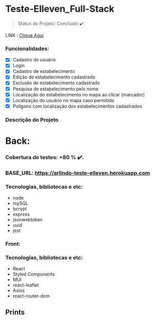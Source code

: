 # Teste-Elleven_Full-Stack

> Status do Projeto: Concluido :heavy_check_mark:.

LINK : [Clique Aqui](https://arlindo-teste-elleven.surge.sh/)

### Funcionalidades:

- [x] Cadastro de usuário
- [x] Login
- [x] Cadastro de estabelecimento
- [x] Edição de estabelecimento cadastrado
- [x] Exclusão de estabelecimento cadastrado
- [x] Pesquisa de estabelecimento pelo nome
- [x] Localização do estabelecimento no mapa ao clicar (marcador)
- [x] Localização do usuário no mapa caso permitido 
- [x] Polígono com localização dos estabelecimentos cadastrados

### Descrição do Projeto
<p></p>

# Back:
### Cobertura de testes: +80 % :heavy_check_mark:.

### BASE_URL: https://arlindo-teste-elleven.herokuapp.com

### Tecnologias, bibliotecas e etc:

- node
- mySQL
- bcrypt
- express
- jsonwebtoken
- uuid
- jest

### Front:

### Tecnologias, bibliotecas e etc:

- React
- Styled Components
- MUI
- react-leaflet
- Axios
- react-router-dom

## Prints
